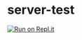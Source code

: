 # server-test

[![Run on Repl.it](https://repl.it/badge/github/foxxgaming/server-test)](https://repl.it/github/foxxgaming/server-test)